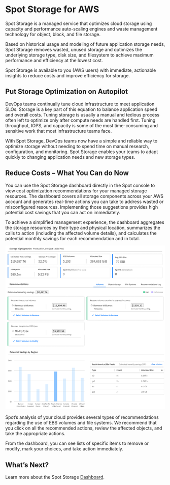 # Spot Storage for AWS

Spot Storage is a managed service that optimizes cloud storage using capacity and performance auto-scaling engines and waste management technology for object, block, and file storage.

Based on historical usage and modeling of future application storage needs, Spot Storage removes wasted, unused storage and optimizes the underlying storage type, disk size, and filesystem to achieve maximum performance and efficiency at the lowest cost.

Spot Storage is available to you (AWS users) with immediate, actionable insights to reduce costs and improve efficiency for storage.

## Put Storage Optimization on Autopilot

DevOps teams continually tune cloud infrastructure to meet application SLOs.  Storage is a key part of this equation to balance application speed and overall costs. Tuning storage is usually a manual and tedious process often left to optimize only after compute needs are handled first. Tuning throughput, IOPS, and capacity is some of the most time-consuming and sensitive work that most infrastructure teams face.

With Spot Storage, DevOps teams now have a simple and reliable way to optimize storage without needing to spend time on manual research, configuration, and monitoring.  Spot Storage enables your teams to adapt quickly to changing application needs and new storage types.

## Reduce Costs – What You Can do Now

You can use the Spot Storage dashboard directly in the Spot console to view cost optimization recommendations for your managed storage resources. The dashboard covers all storage components across your AWS account and generates real-time actions you can take to address wasted or misconfigured resources. Implementing those suggestions provides high potential cost savings that you can act on immediately.

To achieve a simplified management experience, the dashboard aggregates the storage resources by their type and physical location, summarizes the calls to action (including the affected volume details), and calculates the potential monthly savings for each recommendation and in total.

<img src="/spot-storage/_media/overview-n001.png" />

Spot’s analysis of your cloud provides several types of recommendations regarding the use of EBS volumes and file systems. We recommend that you click on all the recommended actions, review the affected objects, and take the appropriate actions.

From the dashboard, you can see lists of specific items to remove or modify, mark your choices, and take action immediately.

## What’s Next?

Learn more about the Spot Storage [Dashboard](spot-storage/dashboard).
